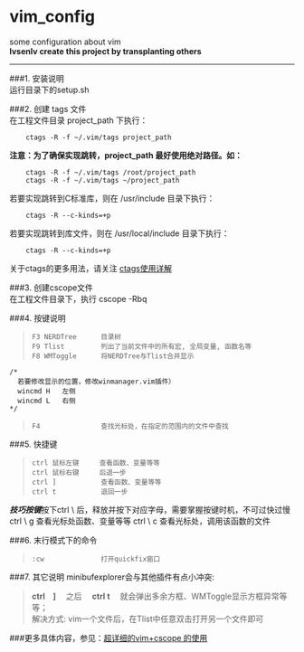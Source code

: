 # vim_config  
some configuration about vim  
**lvsenlv create this project by transplanting others**  

---

###1. 安装说明  
运行目录下的setup.sh  

###2. 创建 tags 文件  
在工程文件目录 project_path 下执行：  

		ctags -R -f ~/.vim/tags project_path 

**注意：为了确保实现跳转，project_path 最好使用绝对路径。如：**

		ctags -R -f ~/.vim/tags /root/project_path
		ctags -R -f ~/.vim/tags ~/project_path

若要实现跳转到C标准库，则在 /usr/include 目录下执行：  

		ctags -R --c-kinds=+p

若要实现跳转到库文件，则在 /usr/local/include 目录下执行：  

		ctags -R --c-kinds=+p

关于ctags的更多用法，请关注 [ctags使用详解](http://blog.csdn.net/gangyanliang/article/details/6889860)  

###3. 创建cscope文件  
在工程文件目录下，执行 cscope -Rbq  

###4. 按键说明  
>     F3 NERDTree      目录树  
>     F9 Tlist         列出了当前文件中的所有宏, 全局变量, 函数名等  
>     F8 WMToggle      将NERDTree与Tlist合并显示  
    /*
      若要修改显示的位置，修改winmanager.vim插件）
      wincmd H   左侧
      wincmd L   右侧
    */

>     F4               查找光标处，在指定的范围内的文件中查找

###5. 快捷键
>     ctrl 鼠标左键     查看函数、变量等等
>     ctrl 鼠标右键     后退一步  
>     ctrl ]           查看函数、变量等等  
>     ctrl t           退回一步  

***技巧按键***按下ctrl \ 后，释放并按下对应字母，需要掌握按键时机，不可过快过慢
ctrl \ g         查看光标处函数、变量等等
ctrl \ c         查看光标处，调用该函数的文件

###6. 末行模式下的命令
>     :cw              打开quickfix窗口

###7. 其它说明
minibufexplorer会与其他插件有点小冲突:  
>**ctrl　]** 　之后　 **ctrl t** 　就会弹出多余方框、WMToggle显示方框异常等等；  
>解决方式: vim一个文件后，在Tlist中任意双击打开另一个文件即可

###更多具体内容，参见：[超详细的vim+cscope 的使用](http://blog.csdn.net/lhf_tiger/article/details/7216500)

